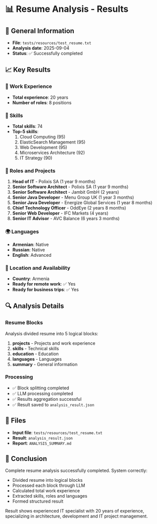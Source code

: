 # 📊 Resume Analysis - Results

## 🎯 General Information
- **File**: `tests/resources/test_resume.txt`
- **Analysis date**: 2025-09-04
- **Status**: ✅ Successfully completed

## 📈 Key Results

### 💼 Work Experience
- **Total experience**: 20 years
- **Number of roles**: 8 positions

### 🔧 Skills
- **Total skills**: 74
- **Top-5 skills**:
  1. Cloud Computing (95)
  2. ElasticSearch Management (95)
  3. Web Development (95)
  4. Microservices Architecture (92)
  5. IT Strategy (90)

### 🏢 Roles and Projects
1. **Head of IT** - Polixis SA (1 year 9 months)
2. **Senior Software Architect** - Polixis SA (1 year 9 months)
3. **Senior Software Architect** - Jambit GmbH (2 years)
4. **Senior Java Developer** - Menu Group UK (1 year 3 months)
5. **Senior Java Developer** - Energize Global Services (1 year 8 months)
6. **Chief Technology Officer** - OddEye (2 years 8 months)
7. **Senior Web Developer** - IFC Markets (4 years)
8. **Senior IT Advisor** - AVC Balance (6 years 3 months)

### 🌍 Languages
- **Armenian**: Native
- **Russian**: Native
- **English**: Advanced

### 📍 Location and Availability
- **Country**: Armenia
- **Ready for remote work**: ✅ Yes
- **Ready for business trips**: ✅ Yes

## 🔍 Analysis Details

### Resume Blocks
Analysis divided resume into 5 logical blocks:
1. **projects** - Projects and work experience
2. **skills** - Technical skills
3. **education** - Education
4. **languages** - Languages
5. **summary** - General information

### Processing
- ✅ Block splitting completed
- ✅ LLM processing completed
- ✅ Results aggregation successful
- ✅ Result saved to `analysis_result.json`

## 📁 Files
- **Input file**: `tests/resources/test_resume.txt`
- **Result**: `analysis_result.json`
- **Report**: `ANALYSIS_SUMMARY.md`

## 🎉 Conclusion
Complete resume analysis successfully completed. System correctly:
- Divided resume into logical blocks
- Processed each block through LLM
- Calculated total work experience
- Extracted skills, roles and languages
- Formed structured result

Result shows experienced IT specialist with 20 years of experience, specializing in architecture, development and IT project management.

